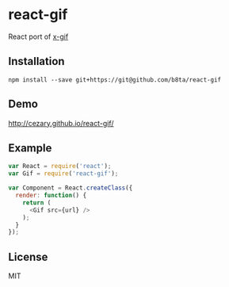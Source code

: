 # react-gif

React port of [x-gif](http://geelen.github.io/x-gif/)

## Installation

```
npm install --save git+https://git@github.com/b8ta/react-gif
```

## Demo

http://cezary.github.io/react-gif/

## Example

```javascript
var React = require('react');
var Gif = require('react-gif');

var Component = React.createClass({
  render: function() {
    return (
      <Gif src={url} />
    );
  }
});
```

## License

MIT
